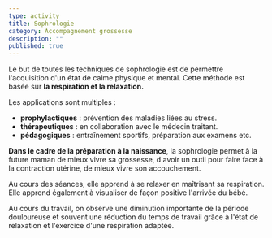```yaml
---
type: activity
title: Sophrologie
category: Accompagnement grossesse
description: ""
published: true
---
```




Le but de toutes les techniques de sophrologie est de permettre l'acquisition d'un état de calme physique et mental. Cette méthode est basée sur **la respiration et la relaxation.**

Les applications sont multiples :

- **prophylactiques** : prévention des maladies liées au stress.
- **thérapeutiques** : en collaboration avec le médecin traitant.
- **pédagogiques** : entraînement sportifs, préparation aux examens etc.

**Dans le cadre de la préparation à la naissance**, la sophrologie permet à la future maman de mieux vivre sa grossesse, d'avoir un outil pour faire face à la contraction utérine, de mieux vivre son accouchement.

Au cours des séances, elle apprend à se relaxer en maîtrisant sa respiration. Elle apprend également à visualiser de façon positive l'arrivée du bébé. 

Au cours du travail, on observe une diminution importante de la période douloureuse et souvent une réduction du temps de travail grâce à l'état de relaxation et l'exercice d'une respiration adaptée.
